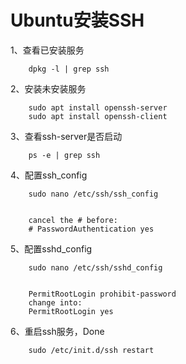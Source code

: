 # Ubuntu安装SSH

1、查看已安装服务

		dpkg -l | grep ssh

2、安装未安装服务

		sudo apt install openssh-server
		sudo apt install openssh-client

3、查看ssh-server是否启动

		ps -e | grep ssh

4、配置ssh_config

		sudo nano /etc/ssh/ssh_config


		cancel the # before: 
		# PasswordAuthentication yes

5、配置sshd_config

		sudo nano /etc/ssh/sshd_config


		PermitRootLogin prohibit-password
		change into:
		PermitRootLogin yes

6、重启ssh服务，Done

		sudo /etc/init.d/ssh restart